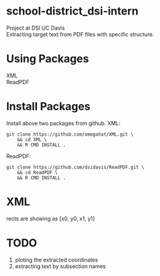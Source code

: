 # school-district_dsi-intern
Project at DSI UC Davis  
Extracting target text from PDF files with specific structure.

# Using Packages
XML  
ReadPDF

# Install Packages
Install above two packages from github.
XML: 
```
git clone https://github.com/omegahat/XML.git \
	&& cd XML \
	&& R CMD INSTALL .
```
ReadPDF:
```
git clone https://github.com/dsidavis/ReadPDF.git \
	&& cd ReadPDF \
	&& R CMD INSTALL .
```

# XML
rects are showing as [x0, y0, x1, y1]

# TODO
1. ploting the extracted coordinates
2. extracting text by subsection names
